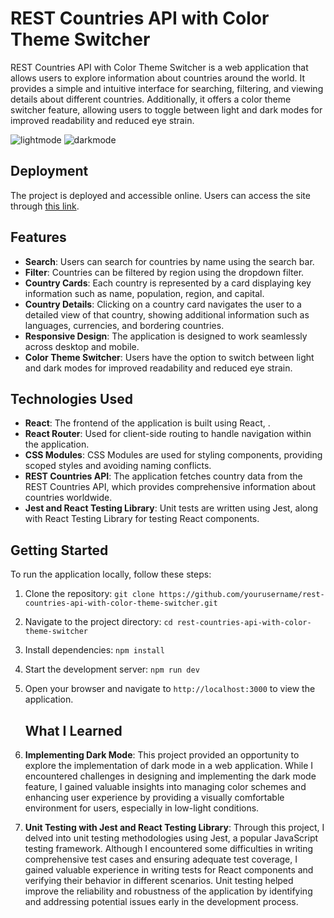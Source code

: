 # REST Countries API with Color Theme Switcher

REST Countries API with Color Theme Switcher is a web application that allows users to explore information about countries around the world. It provides a simple and intuitive interface for searching, filtering, and viewing details about different countries. Additionally, it offers a color theme switcher feature, allowing users to toggle between light and dark modes for improved readability and reduced eye strain.

![lightmode](https://github.com/ajummer/REST-Countries-API-with-color-theme-switcher/assets/142006703/9caba2cc-72f9-43d5-9077-52c593fd608e)
![darkmode](https://github.com/ajummer/REST-Countries-API-with-color-theme-switcher/assets/142006703/8fdd596c-35c1-4066-9512-232d415502bd)


## Deployment

The project is deployed and accessible online. Users can access the site through [this link](https://nationsonline.netlify.app/).

## Features

- **Search**: Users can search for countries by name using the search bar.
- **Filter**: Countries can be filtered by region using the dropdown filter.
- **Country Cards**: Each country is represented by a card displaying key information such as name, population, region, and capital.
- **Country Details**: Clicking on a country card navigates the user to a detailed view of that country, showing additional information such as languages, currencies, and bordering countries.
- **Responsive Design**: The application is designed to work seamlessly across desktop and mobile.
- **Color Theme Switcher**: Users have the option to switch between light and dark modes for improved readability and reduced eye strain.

## Technologies Used

- **React**: The frontend of the application is built using React, .
- **React Router**: Used for client-side routing to handle navigation within the application.
- **CSS Modules**: CSS Modules are used for styling components, providing scoped styles and avoiding naming conflicts.
- **REST Countries API**: The application fetches country data from the REST Countries API, which provides comprehensive information about countries worldwide.
- **Jest and React Testing Library**: Unit tests are written using Jest, along with React Testing Library for testing React components.

## Getting Started

To run the application locally, follow these steps:

1. Clone the repository: `git clone https://github.com/yourusername/rest-countries-api-with-color-theme-switcher.git`
2. Navigate to the project directory: `cd rest-countries-api-with-color-theme-switcher`
3. Install dependencies: `npm install`
4. Start the development server: `npm run dev`
5. Open your browser and navigate to `http://localhost:3000` to view the application.

   ## What I Learned

1. **Implementing Dark Mode**: This project provided an opportunity to explore the implementation of dark mode in a web application. While I encountered challenges in designing and implementing the dark mode feature, I gained valuable insights into managing color schemes and enhancing user experience by providing a visually comfortable environment for users, especially in low-light conditions.

2. **Unit Testing with Jest and React Testing Library**: Through this project, I delved into unit testing methodologies using Jest, a popular JavaScript testing framework. Although I encountered some difficulties in writing comprehensive test cases and ensuring adequate test coverage, I gained valuable experience in writing tests for React components and verifying their behavior in different scenarios. Unit testing helped improve the reliability and robustness of the application by identifying and addressing potential issues early in the development process.



